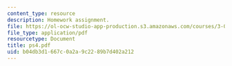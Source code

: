 ```yaml
---
content_type: resource
description: Homework assignment.
file: https://ol-ocw-studio-app-production.s3.amazonaws.com/courses/3-051j-materials-for-biomedical-applications-spring-2006/b04db3d1667c0a2a9c2289b7d402a212_ps4.pdf
file_type: application/pdf
resourcetype: Document
title: ps4.pdf
uid: b04db3d1-667c-0a2a-9c22-89b7d402a212
---
```

